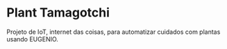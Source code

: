 # Plant Tamagotchi

Projeto de IoT, internet das coisas, para automatizar cuidados com plantas usando EUGENIO.